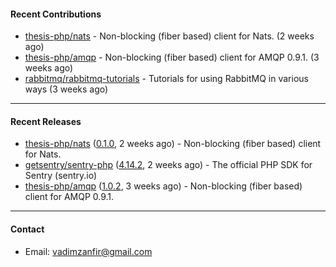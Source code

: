 #### Recent Contributions

- [thesis-php/nats](https://github.com/thesis-php/nats) - Non-blocking (fiber based) client for Nats. (2 weeks ago)
- [thesis-php/amqp](https://github.com/thesis-php/amqp) - Non-blocking (fiber based) client for AMQP 0.9.1. (3 weeks ago)
- [rabbitmq/rabbitmq-tutorials](https://github.com/rabbitmq/rabbitmq-tutorials) - Tutorials for using RabbitMQ in various ways (3 weeks ago)

---

#### Recent Releases

- [thesis-php/nats](https://github.com/thesis-php/nats) ([0.1.0](https://github.com/thesis-php/nats/releases/tag/0.1.0), 2 weeks ago) - Non-blocking (fiber based) client for Nats.
- [getsentry/sentry-php](https://github.com/getsentry/sentry-php) ([4.14.2](https://github.com/getsentry/sentry-php/releases/tag/4.14.2), 2 weeks ago) - The official PHP SDK for Sentry (sentry.io)
- [thesis-php/amqp](https://github.com/thesis-php/amqp) ([1.0.2](https://github.com/thesis-php/amqp/releases/tag/1.0.2), 3 weeks ago) - Non-blocking (fiber based) client for AMQP 0.9.1.

---

#### Contact

- Email: [vadimzanfir@gmail.com](mailto://vadimzanfir@gmail.com)
